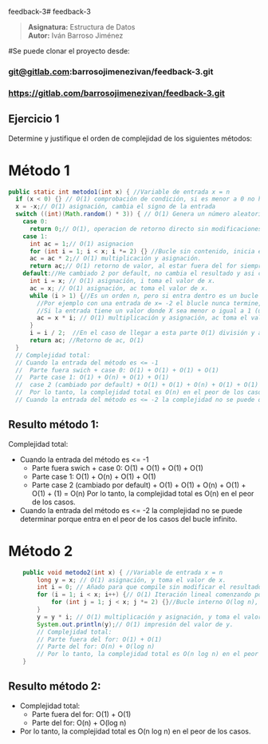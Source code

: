 feedback-3# feedback-3

> **Asignatura:** Estructura de Datos  
> **Autor:** Iván Barroso Jiménez

#Se puede clonar el proyecto desde:

### git@gitlab.com:barrosojimenezivan/feedback-3.git

### https://gitlab.com/barrosojimenezivan/feedback-3.git

##           

## Ejercicio 1

Determine y justifique el orden de complejidad de los siguientes métodos:

# Método 1
```java
public static int metodo1(int x) { //Variable de entrada x = n
  if (x < 0) {} // O(1) comprobación de condición, si es menor a 0 no hace nada
  x = -x;// O(1) asignación, cambia el signo de la entrada
  switch ((int)(Math.random() * 3)) { // O(1) Genera un número aleatorio entre 0 y 2 + switch
    case 0:
      return 0;// O(1), operacion de retorno directo sin modificaciones.
    case 1:
      int ac = 1;// O(1) asignacion
      for (int i = 1; i < x; i *= 2) {} //Bucle sin contenido, inicia en 1 y llega hasta x, multiplicando i por 2 en cada iteración.
      ac = ac * 2;// O(1) multiplicación y asignación.
      return ac;// O(1) retorno de valor, al estar fuera del for siempre es 2.
    default://He cambiado 2 por default, no cambia el resultado y asi compila.
      int i = x; // O(1) asignación, i toma el valor de x.
      ac = x; // O(1) asignación, ac toma el valor de x.
      while (i > 1) {//Es un orden n, pero si entra dentro es un bucle infinito.
        //Por ejemplo con una entrada de x= -2 el blucle nunca termine, no se puede calcular su orden.
        //Si la entrada tiene un valor donde X sea menor o igual a 1 (una vez cambiado el signo), el bucle no se ejecuta y tiene un orden O(n).
        ac = x * i; // O(1) multiplicación y asignación, ac toma el valor de x por i.
      }
      i = i / 2;  //En el caso de llegar a esta parte O(1) división y asignación, i se divide por 2.
      return ac; //Retorno de ac, O(1)
  }
  // Complejidad total:
  // Cuando la entrada del método es <= -1
  //  Parte fuera swich + case 0: O(1) + O(1) + O(1) + O(1)
  //  Parte case 1: O(1) + O(n) + O(1) + O(1)
  //  case 2 (cambiado por default) + O(1) + O(1) + O(n) + O(1) + O(1) + (1) = O(n)
  //  Por lo tanto, la complejidad total es O(n) en el peor de los casos.
  // Cuando la entrada del método es <= -2 la complejidad no se puede determinar porque entra en el peor de los casos del bucle infinito.
```

## Resulto método 1:
Complejidad total:
- Cuando la entrada del método es <= -1
  - Parte fuera swich + case 0: O(1) + O(1) + O(1) + O(1)
  - Parte case 1: O(1) + O(n) + O(1) + O(1)
  - Parte case 2 (cambiado por default) + O(1) + O(1) + O(n) + O(1) + O(1) + (1) = O(n)
Por lo tanto, la complejidad total es O(n) en el peor de los casos.
- Cuando la entrada del método es <= -2 la complejidad no se puede determinar porque entra en el peor de los casos del bucle infinito.

# Método 2
```java
    public void metodo2(int x) { //Variable de entrada x = n
        long y = x; // O(1) asignación, y toma el valor de x.
        int i = 0; // Añado para que compile sin modificar el resultado, añade unu o(1) de inicializar (que antes teniamos en en el for, mismo resultado)
        for (i = 1; i < x; i++) {// O(1) Iteración lineal comenzando por el valor 1 hasta el valor de entrada -1 (con valor de entrada negativo no entra)
            for (int j = 1; j < x; j *= 2) {}//Bucle interno O(log n), itera desde 1 hasta x, multiplicando j por 2 en cada iteración.
        }
        y = y * i; // O(1) multiplicación y asignación, y toma el valor de y por i.
        System.out.println(y);// O(1) impresión del valor de y.
        // Complejidad total:
        // Parte fuera del for: O(1) + O(1)
        // Parte del for: O(n) + O(log n)
        // Por lo tanto, la complejidad total es O(n log n) en el peor de los casos.
    }
```

## Resulto método 2:
- Complejidad total:
  - Parte fuera del for: O(1) + O(1)
  - Parte del for: O(n) + O(log n)
- Por lo tanto, la complejidad total es O(n log n) en el peor de los casos.

